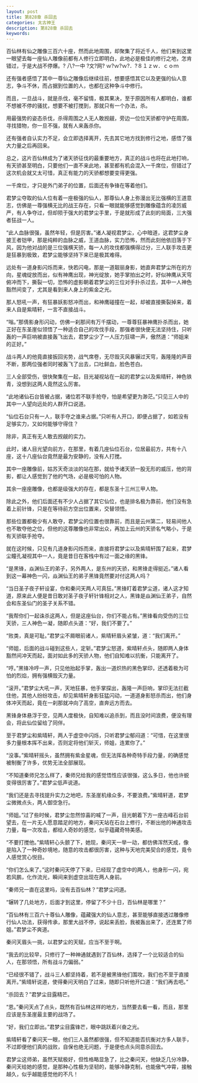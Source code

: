 ```yaml
---
layout: post
title: 第828章 杀回去
categories: 太古神王
description: 第828章 杀回去
keywords:
---
```


百仙林有仙之雕像三百六十座，然而此地周围，却聚集了将近千人，他们来到这里一眼望去每一座仙人雕像前都有人修行立即明白，此地必是极佳的修行之地，怎肯错过，于是大战不停爆。?  八?一中 ?文?网?  ｗ?ｗ?ｗ?．?８１ｚｗ．ｃｏｍ

还有强者感悟了其中一尊仙之雕像后继续往前，想要感悟其它以及更强的仙人意志，争斗不休，而占据到位置的人，也都在这种争斗中修行。

而且，一旦战斗，就是杀伐，毫不留情，极其果决，至于原因所有人都明白，谁都不想被不停的骚扰，想要不被打搅到，那就只有一个办法，杀。

用最强势的姿态杀伐，杀得周围之人无人敢觊觎，旁边一位位天骄都守护在周围，寻找猎物，你一旦不强，就有人来轰杀你。

还有强者自认实力不足，会立即选择离开，先去其它地方找到修行之地，感悟了强大力量之后再回来。

总之，这片百仙林成为了诸天骄征伐的最重要地方，真正的战斗也将在此地打响，有天骄甚至明白，只要他们一直不来此地，甚至都有机会混入一千席位，但错过了这次机会就又太可惜，真正有能力的天骄都想要变得更强。

一千席位，才只是外门弟子的位置，后面还有争锋在等着他们。

君梦尘夺取的仙人位有着一座极强的仙人，那尊仙人身上弥漫出无比强横的王道意志，仿佛是一尊强横无比的战王存在，只看一眼就能够感觉到雕像蕴含的凌厉威严，有人争夺过，但却陨于强大的君梦尘手里，于是就形成了此刻的局面，三大强者狂战一人。

“此人血脉很强，虽然年轻，但是厉害。”诸人凝视君梦尘，心中暗道，这君梦尘身披王者铠甲，那是纯粹的血脉之威，王道血脉，实力恐怖，然而此刻他依旧落于下风，因为他对战的是三位强横天骄，每一人的攻伐都强横得过分，三人联手攻击更是狂暴到极致，君梦尘能够坚持下来已是极其难得。

远处有一道身影闪烁而来，快若闪电，那是一道靓丽身影，她直奔君梦尘所在的方向，星魂绽放而出，似有神鹰出现，神光绽放，她手掌拍出之时，好似神鹰从天穹俯冲而下，撕裂一切，恐怖的虚影朝着君梦尘的三位对手扑杀过去，其中一人神色豁然间变了，尤其是看到来人身上的紫金之光。

那人怒吼一声，有狂暴妖影怒冲而出，和神鹰碰撞在一起，却被直接撕裂掉来，着来人自是紫晴轩，一言不直接战斗。

“嗡。”那倩影身形闪动，仿佛一刹那间有万千摆动，一尊尊狂暴神鹰扑杀而出，她正好在东圣崖似领悟了一种适合自己的攻伐手段，那强者很快便无法坚持住，只听轰的一声巨响被直接轰飞出去，君梦尘少了一人压力狂啸一声，傲然道：“师姐来的正好。”

战斗两人的他竟直接扳回劣势，战气席卷，无尽毁灭风暴辗过天穹，轰隆隆的声音不断，那两位强者同时被轰飞了出去，口吐鲜血，脸色苍白。

三人全部受伤，很快聚集在一起，目光凝视站在一起的君梦尘以及紫晴轩，神色铁青，没想到这两人竟然这么厉害。

“此地诸仙石台皆被占据，诸位若不联手抢夺，怕是希望更为渺茫。”只见三人中的其中一人望向远处的人群开口说道。

“仙位石台只有一人，联手夺之谁来占据。”只听有人开口，即便占据了，如若没有足够实力，又如何能够守得住？

除非，真正有无人敢去觊觎的实力。

此时，诸人目光望向前方，在那里，有着几座仙位石台，位居最前方，共有十八座，这十八座仙台竟然是最为安静的，没有人打搅。

其中一座雕像前，姑苏天奇淡淡的站在那，就给予诸天骄一股无形的威压，他的背影，都让人感觉到了他的气场，必是极可怕的人物。

其余一座座雕像，也都是级强大的存在，都是东圣十三州三甲人物。

除此之外，他们后面还有不少人占据了其它仙位，也是排名极为靠前，他们没有急着上前针锋，只是在等待前方空出位置来，交替领悟。

那些位置都极少有人敢夺，君梦尘的位置也很靠前，而且是云州第二，轻易间他人也不敢夺他之位，但他的这尊雕像也非常出众，再加上云州的天骄名气略小，于是有天骄联手抢夺。

就在这时候，只见有几道身影闪烁而来，直接将君梦尘以及紫晴轩围了起来，君梦尘瞳孔凝视其中一人，竟是昔日在客栈中有过一面之缘的黑锋。

“是黑锋，焱渊仙王的弟子，另外两人，是东州的天骄，和黑锋走得挺近。”诸人看到这一幕神色一闪，焱渊仙王的弟子黑锋竟然要对付这两人吗？

“当日圣子夜子轩设宴，你和秦问天两人可真狂。”黑锋盯着君梦尘道，诸人这才知道，原来此人便是昔日敢对圣子夜子轩针锋相对之人，黑锋是焱渊仙王弟子，自然会和东圣仙门的圣子关系不错。

“我帮你们一起诛杀这两人，但是这座仙台，你们不能占有。”黑锋看向受伤的三位天骄，三人神色一凝，随即点头道：“好，我们不要了。”

“败类，真是可耻。”君梦尘不屑眼前诸人，紫晴轩眉头紧皱，道：“我们离开。”

“师姐，后面的战斗碰到这些人，定斩。”君梦尘怒道，紫晴轩点头，随即两人身体豁然间冲天而起，面对如此多的天骄人物，他们自知难以抗衡，只能离开了。

“哼。”黑锋冷哼一声，只见他抬起手掌，轰出一道炽热的黑色掌印，还透着极为可怕的烈焰，拥有强横毁灭力量。

“滚开。”君梦尘大吼一声，天地狂暴，他手掌探出，轰隆一声巨响，掌印无法拦截住他，其他人纷纷攻击，却见紫晴轩身影狂猛闪动，一道道身影怒杀而出，他们身体冲天而起，竟在一刹那就冲向了高空，直奔远方而去。

黑锋身体悬浮于空，见两人度极快，自知难以追杀到，而且没时间浪费，便没有理会，将此仙位留给了同伴。

至于君梦尘和紫晴轩，两人于虚空中闪烁，只听君梦尘郁闷道：“可惜，在这里很多力量根本挥不出来，否则定将他们斩灭，师姐，连累你了。”

“没事。”紫晴轩摇头，虽然拥有紫金星魂，但无法挥各种奇特手段力量，的确感觉被制衡了许多，优势无法全部展现。

“不知道秦师兄怎么样了，秦师兄给我的感觉悟性应该很强，这么多日，他也许蜕变得很厉害了。”君梦尘低声说道。

“我们还是去寻找提升实力之地吧，东圣崖机缘众多，不要浪费。”紫晴轩道，君梦尘微微点头，两人御空急行。

“师姐。”过了些时候，君梦尘忽然惊喜的喊了一声，目光朝着下方一座古峰石台前望去，在一片无人愿意踏足的地方，秦问天站在石台上修行，不断出他的神通攻击力量，每一次攻击，都给人奇妙的感觉，似乎蕴藏奇特美感。

“不要打搅他。”紫晴轩心头颤了下，她现，秦问天一举一动，都仿佛浑然天成，像是陷入了一种奇妙境地，随意的攻击都很厉害，这种与天地完美契合的感觉，竟令人感觉赏心悦目。

“你们怎么来了。”这时秦问天停了下来，已经现了虚空中的两人，他身形一闪，宛若风鹏，化作流光，瞬间来到虚空出现在两人身前。

“秦师兄一直在这里吗，没有去百仙林？”君梦尘问道。

“辗转了几处地方，后面才到这里，停留了不少十日，百仙林是哪里？”

“百仙林有三百六十尊仙人雕像，蕴藏强大的仙人意志，甚至能够直接透过雕像修行仙人功法，获得传承，那里大战不停，说起来丢脸，我被轰出来了，还连累了师姐。”君梦尘不爽道。

秦问天眉头一挑，以君梦尘的天赋，应当不至于啊。

“我去的比较早，只修行了一种神通就遇到了百仙林，选择了一个比较适合的仙人，在那领悟，所有战斗力偏弱。”

“已经很不错了，战斗三人都坚持着，若不是被黑锋他们围攻，我们也不至于直接离开。”紫晴轩说道，使得秦问天明白了过来，随即只听他开口道：“我们再去吧。”

“杀回去？”君梦尘目露精芒。

“恩。”秦问天点了点头，既然有百仙林这样的地方，当然要去看一看，而且，那里应该是东圣崖最主要的战场了。

“好，我们立即出。”君梦尘目露锋芒，眼中跳跃着兴奋之光。

紫晴轩看了秦问天一眼，他们三人虽然都很强，但不知道能否抗衡对方多人联手，不过即便他们真的战败，自保也绝无问题，于是便也点头同意杀回去。

君梦尘这师弟，虽然天赋极好，但性格略显急了，比之秦问天，他缺乏几分冷静，秦问天给她的感觉，是那种心性极为坚韧的，能够冷静克制，也能傲气冲霄，接触越久，似乎越能感觉他的不凡！
